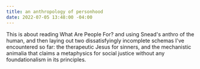 ```yaml
---
title: an anthropology of personhood
date: 2022-07-05 13:48:00 -04:00
---
```


This is about reading What Are People For? and using Snead's anthro of the human, and then laying out two dissatisfyingly incomplete schemas I've encountered so far: the therapeutic Jesus for sinners, and the mechanistic animalia that claims a metaphysics for social justice without any foundationalism in its principles.